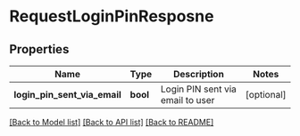 # RequestLoginPinResposne

## Properties
Name | Type | Description | Notes
------------ | ------------- | ------------- | -------------
**login_pin_sent_via_email** | **bool** | Login PIN sent via email to user | [optional] 

[[Back to Model list]](../README.md#documentation-for-models) [[Back to API list]](../README.md#documentation-for-api-endpoints) [[Back to README]](../README.md)



